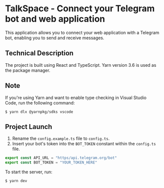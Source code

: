 # TalkSpace - Connect your Telegram bot and web application
This application allows you to connect your web application with a Telegram bot, enabling you to send and receive messages.

## Technical Description
The project is built using React and TypeScript. Yarn version 3.6 is used as the package manager.

## Note
If you're using Yarn and want to enable type checking in Visual Studio Code, run the following command:

```
$ yarn dlx @yarnpkg/sdks vscode
```

## Project Launch
1. Rename the `config.example.ts` file to `config.ts`.
2. Insert your bot's token into the `BOT_TOKEN` constant within the `config.ts` file.

```js
export const API_URL = "https/api.telegram.org/bot"
export const BOT_TOKEN = "YOUR_TOKEN_HERE"
```

To start the server, run:

```
$ yarn dev
```
